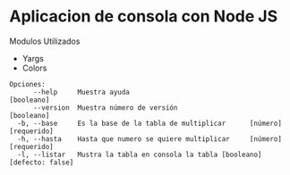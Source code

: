 # Aplicacion de consola con Node JS

<label>Modulos Utilizados</label>
<ul>
    <li>Yargs</li>
    <li>Colors</li>
</ul>

```
Opciones:
      --help     Muestra ayuda                                        [booleano]
      --version  Muestra número de versión                            [booleano]
  -b, --base     Es la base de la tabla de multiplicar      [número] [requerido]
  -h, --hasta    Hasta que numero se quiere multiplicar     [número] [requerido]
  -l, --listar   Mustra la tabla en consola la tabla [booleano] [defecto: false]
```